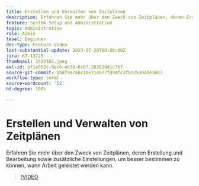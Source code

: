 ```yaml
---
title: Erstellen und Verwalten von Zeitplänen
description: Erfahren Sie mehr über den Zweck von Zeitplänen, deren Erstellung und Bearbeitung sowie zusätzliche Einstellungen, um besser bestimmen zu können, wann Arbeit geleistet werden kann.
feature: System Setup and Administration
topic: Administration
role: Admin
level: Beginner
doc-type: Feature Video
last-substantial-update: 2023-07-28T00:00:00Z
jira: KT-13725
thumbnail: 3422184.jpeg
exl-id: bf1e802c-9ec6-4636-8c87-283616d1c767
source-git-commit: bbdf99c6bc1be714077fd94fc3f8325394de36b3
workflow-type: tm+mt
source-wordcount: '52'
ht-degree: 100%

---
```


# Erstellen und Verwalten von Zeitplänen

Erfahren Sie mehr über den Zweck von Zeitplänen, deren Erstellung und Bearbeitung sowie zusätzliche Einstellungen, um besser bestimmen zu können, wann Arbeit geleistet werden kann.

>[!VIDEO](https://video.tv.adobe.com/v/3422184/?quality=12&learn=on&enablevpops=1)

